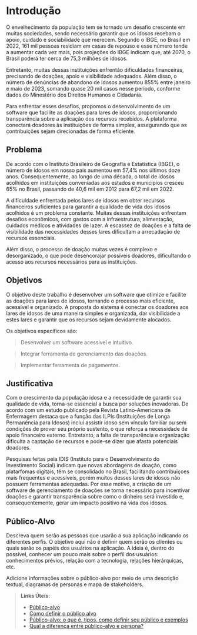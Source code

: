 # Introdução

O envelhecimento da população tem se tornado um desafio crescente em muitas sociedades, sendo necessário garantir que os idosos recebam o apoio, cuidado e sociabilidade que merecem. Segundo o IBGE, no Brasil em 2022, 161 mil pessoas residiam em casas de repouso e esse número tende a aumentar cada vez mais, pois projeções do IBGE indicam que, até 2070, o Brasil poderá ter cerca de 75,3 milhões de idosos.

Entretanto, muitas dessas instituições enfrentão dificuldades financeiras, precisando de doações, apoio e visibilidade adequados. Além disso, o número de denúncias de abandono de idosos aumentou 855% entre janeiro e maio de 2023, somando quase 20 mil casos nesse período, conforme dados do Minestério dos Direitos Humanos e Cidadania.

Para enfrentar esses desafios, propomos o desenvolvimento de um software que facilite as doações para lares de idosos, proporcionando transparência sobre a aplicação dos recursos recebidos. A plataforma conectará doadores às instituições de forma simples, assegurando que as contribuições sejam direcionadas de forma eficiente.

## Problema

De acordo com o Instituto Brasileiro de Geografia e Estatística (IBGE), o número de idosos em nosso país aumentou em 57,4% nos últimos doze anos. Consequentemente, ao longo de uma década, o total de idosos acolhidos em instituições conveniadas aos estados e municípios cresceu 65% no Brasil, passando de 40,6 mil em 2012 para 67,2 mil em 2022.

A dificuldade enfrentada pelos lares de idosos em obter recursos financeiros suficientes para garantir a qualidade de vida dos idosos acolhidos é um problema constante. Muitas dessas instituições enfrentam desafios econômicos, com gastos com a infraestrutura, alimentação, cuidados médicos e atividades de lazer. A escassez de doações e a falta de visibilidade das necessidades desses lares dificultam a arrecadação de recursos essenciais.

Além disso, o processo de doação muitas vezes é complexo e desorganizado, o que pode desencorajar possíveis doadores, dificultando o acesso aos recursos necessários para as instituições.

## Objetivos

O objetivo deste trabalho é desenvolver um software que otimize e facilite as doações para lares de idosos, tornando o processo mais eficiente, acessível e organizado. A proposta do sistema é conectar os doadores aos lares de idosos de uma maneira simples e organizada, dar visibilidade a estes lares e garantir que os recursos sejam devidamente alocados.

Os objetivos específicos são:

>Desenvolver um software acessível e intuitivo.

>Integrar ferramenta de gerenciamento das doações.

>Implementar ferramenta de pagamentos.
 
## Justificativa

Com o crescimento da população idosa  e a necessidade de garantir sua qualidade de vida, torna-se essencial a busca por soluções inovadoras. De acordo com um estudo publicado pela Revista Latino-Americana de Enfermagem destaca que a função das ILPIs (Instituições de Longa Permanência para Idosos) inclui assistir idoso sem vínculo familiar ou sem condições de prover seu próprio sustento, o que reforça a necessidade de apoio financeiro externo. Entretanto, a falta de transparência e organização dificulta a captação de recursos e pode-se dizer que afasta potenciais doadores. 

Pesquisas feitas pela IDIS (Instituto para o Desenvolvimento do Investimento Social) indicam que novas abordagens de doação, como platarfomas digitais, têm se consolidado no Brasil, facilitando contribuiçoes mais frequentes e acessíveis, porém muitos desses lares de idosos não possuem ferramentas adequadas. Por esse motivo, a criação de um software de gerenciamento de doações se torna necessário para incentivar doações e garantir transparência sobre como o dinheiro será investido e, consequentemente, gerar um impacto positivo na vida dos idosos. 

## Público-Alvo

Descreva quem serão as pessoas que usarão a sua aplicação indicando os diferentes perfis. O objetivo aqui não é definir quem serão os clientes ou quais serão os papéis dos usuários na aplicação. A ideia é, dentro do possível, conhecer um pouco mais sobre o perfil dos usuários: conhecimentos prévios, relação com a tecnologia, relações hierárquicas, etc.

Adicione informações sobre o público-alvo por meio de uma descrição textual, diagramas de personas e mapa de stakeholders.

> **Links Úteis**:
> - [Público-alvo](https://blog.hotmart.com/pt-br/publico-alvo/)
> - [Como definir o público alvo](https://exame.com/pme/5-dicas-essenciais-para-definir-o-publico-alvo-do-seu-negocio/)
> - [Público-alvo: o que é, tipos, como definir seu público e exemplos](https://klickpages.com.br/blog/publico-alvo-o-que-e/)
> - [Qual a diferença entre público-alvo e persona?](https://rockcontent.com/blog/diferenca-publico-alvo-e-persona/)
